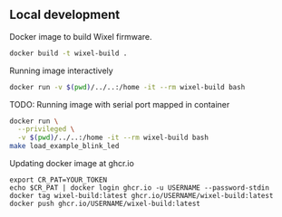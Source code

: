 ## Local development

Docker image to build Wixel firmware.

```bash
docker build -t wixel-build .
```

Running image interactively

```bash
docker run -v $(pwd)/../..:/home -it --rm wixel-build bash
```

TODO: Running image with serial port mapped in container

```bash
docker run \
  --privileged \
  -v $(pwd)/../..:/home -it --rm wixel-build bash
make load_example_blink_led
```

Updating docker image at ghcr.io

```
export CR_PAT=YOUR_TOKEN
echo $CR_PAT | docker login ghcr.io -u USERNAME --password-stdin
docker tag wixel-build:latest ghcr.io/USERNAME/wixel-build:latest
docker push ghcr.io/USERNAME/wixel-build:latest
```